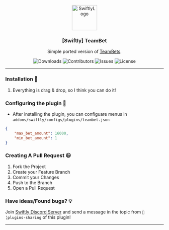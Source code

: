 <p align="center">
  <a href="https://github.com/swiftly-solution/swiftly">
    <img src="https://cdn.swiftlycs2.net/swiftly-logo.png" alt="SwiftlyLogo" width="80" height="80">
  </a>

  <h3 align="center">[Swiftly] TeamBet</h3>

  <p align="center">
    Simple ported version of <a href="https://github.com/NiGHT757/teambet">TeamBets</a>.
    <br/>
  </p>
</p>

<p align="center">
  <img src="https://img.shields.io/github/downloads/NiGHT757/swiftly-teambet/total" alt="Downloads"> 
  <img src="https://img.shields.io/github/contributors/NiGHT757/swiftly-teambet?color=dark-green" alt="Contributors">
  <img src="https://img.shields.io/github/issues/NiGHT757/swiftly-teambet" alt="Issues">
  <img src="https://img.shields.io/github/license/NiGHT757/swiftly-teambet" alt="License">
</p>

---
### Installation 👀

1. Everything is drag & drop, so I think you can do it!

### Configuring the plugin 🧐

* After installing the plugin, you can configuare menus in `addons/swiftly/configs/plugins/teambet.json`
```json
{
    "max_bet_amount": 16000,
    "min_bet_amount": 1
}
```
### Creating A Pull Request 😃

1. Fork the Project
2. Create your Feature Branch
3. Commit your Changes
4. Push to the Branch
5. Open a Pull Request

### Have ideas/Found bugs? 💡
Join [Swiftly Discord Server](https://swiftlycs2.net/discord) and send a message in the topic from `📕╎plugins-sharing` of this plugin!

---
